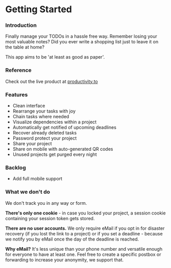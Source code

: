 # Getting Started

### Introduction
Finally manage your TODOs in a hassle free way.
Remember losing your most valuable notes? 
Did you ever write a shopping list just to leave it on the table at home?

This app aims to be 'at least as good as paper'.

### Reference
Check out the live product at [productivity.to](https://productivity.to/)

### Features
* Clean interface
* Rearrange your tasks with joy 
* Chain tasks where needed
* Visualize dependencies within a project
* Automatically get notified of upcoming deadlines
* Recover already deleted tasks
* Password protect your project
* Share your project
* Share on mobile with auto-generated QR codes
* Unused projects get purged every night

### Backlog
* Add full mobile support

### What we don't do
We don't track you in any way or form.

**There's only one cookie** - in case you locked your project, a session cookie containing
your session token gets stored. 

**There are no user accounts.** We only require eMail if you opt in for disaster recovery
(if you lost the link to a project) or if you set a deadline - because we notify you
by eMail once the day of the deadline is reached.

**Why eMail?** It's less unique than your phone number and versatile enough
for everyone to have at least one. Feel free to create a specific postbox or 
forwarding to increase your anonymity, we support that.

